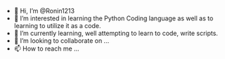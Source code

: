 - 👋 Hi, I’m @Ronin1213
- 👀 I’m interested in learning the Python Coding language as well as to learning to utilize it as a code.
- 🌱 I’m currently learning, well attempting to learn to code, write scripts.
- 💞️ I’m looking to collaborate on ...
- 📫 How to reach me ...

<!---
Ronin1213/Ronin1213 is a ✨ special ✨ repository because its `README.md` (this file) appears on your GitHub profile.
You can click the Preview link to take a look at your changes.
--->

